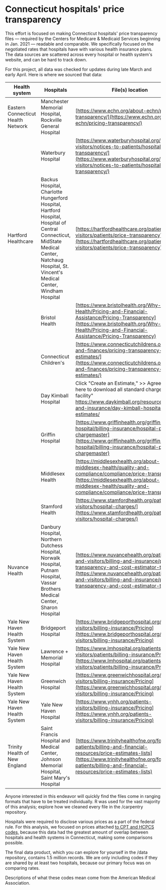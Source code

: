 # Connecticut hospitals' price transparency
This effort is focused on making Connecticut hospitals' price transparency files — required by the Centers for Medicare & Medicaid Services beginning in Jan. 2021 — readable and comparable. We specifically focused on the negotiated rates that hospitals have with various health insurance plans. The data sources are scattered across every hospital or health system's website, and can be hard to track down. 

For this project, all data was checked for updates during late March and early April. Here is where we sourced that data:

| Health system                      | Hospitals                                                                                                                                                                                      | File(s) location                                                                                                                                                                                                                               |
| ---------------------------------- | ---------------------------------------------------------------------------------------------------------------------------------------------------------------------------------------------- | ---------------------------------------------------------------------------------------------------------------------------------------------------------------------------------------------------------------------------------------------- |
| Eastern Connecticut Health Network | Manchester Memorial Hospital, Rockville General Hospital                                                                                                                                       | [https://www.echn.org/about-echn/pricing-transparency/](https://www.echn.org/about-echn/pricing-transparency/)                                                                                                                                 |
|                                    | Waterbury Hospital                                                                                                                                                                             | [https://www.waterburyhospital.org/patients-visitors/notices-to-patients/hospital-price-transparency/](https://www.waterburyhospital.org/patients-visitors/notices-to-patients/hospital-price-transparency/)                                   |
| Hartford Healthcare                | Backus Hospital, Charlotte Hungerford Hospital, Hartford Hospital, Hospital of Central Connecticut, MidState Medical Center, Natchaug Hospital, St. Vincent's Medical Center, Windham Hospital | [https://hartfordhealthcare.org/patients-visitors/patients/price-transparency](https://hartfordhealthcare.org/patients-visitors/patients/price-transparency)                                                                                   |
|                                    | Bristol Health                                                                                                                                                                                 | [https://www.bristolhealth.org/Why-Bristol-Health/Pricing-and-Financial-Assistance/Pricing-Transparency](https://www.bristolhealth.org/Why-Bristol-Health/Pricing-and-Financial-Assistance/Pricing-Transparency)                               |
|                                    | Connecticut Children's                                                                                                                                                                         | [https://www.connecticutchildrens.org/billing-and-finances/pricing-transparency-and-estimates/](https://www.connecticutchildrens.org/billing-and-finances/pricing-transparency-and-estimates/)                                                 |
|                                    | Day Kimball Hospital                                                                                                                                                                           | Click "Create an Estimate," >> Agree >> "Click here to download all standard charges for this facility" https://www.daykimball.org/resources/billing-and-insurance/day-kimball-hospital-estimates/                                             |
|                                    | Griffin Hospital                                                                                                                                                                               | [https://www.griffinhealth.org/griffin-hospital/billing-insurance/hospital-pricing-chargemaster](https://www.griffinhealth.org/griffin-hospital/billing-insurance/hospital-pricing-chargemaster)                                               |
|                                    | Middlesex Health                                                                                                                                                                               | [https://middlesexhealth.org/about-middlesex-health/quality-and-compliance/compliance/price-transparency](https://middlesexhealth.org/about-middlesex-health/quality-and-compliance/compliance/price-transparency)                             |
|                                    | Stamford Health                                                                                                                                                                                | [https://www.stamfordhealth.org/patients-visitors/hospital-charges/](https://www.stamfordhealth.org/patients-visitors/hospital-charges/)                                                                                                       |
| Nuvance Health                     | Danbury Hospital, Northern Dutchess Hospital, Norwalk Hospital, Putnam Hospital, Vassar Brothers Medical Center, Sharon Hospital                                                               | [https://www.nuvancehealth.org/patients-and-visitors/billing-and-insurance/price-transparency-and-cost-estimator-tools](https://www.nuvancehealth.org/patients-and-visitors/billing-and-insurance/price-transparency-and-cost-estimator-tools) |
| Yale New Haven Health System       | Bridgeport Hospital                                                                                                                                                                            | [https://www.bridgeporthospital.org/patients-visitors/billing-insurance/Pricing](https://www.bridgeporthospital.org/patients-visitors/billing-insurance/Pricing)                                                                               |
| Yale New Haven Health System       | Lawrence + Memorial Hospital                                                                                                                                                                   | [https://www.lmhospital.org/patients-visitors/patients/billing-insurance/Pricing](https://www.lmhospital.org/patients-visitors/patients/billing-insurance/Pricing)                                                                             |
| Yale New Haven Health System       | Greenwich Hospital                                                                                                                                                                             | [https://www.greenwichhospital.org/patients-visitors/billing-insurance/Pricing](https://www.greenwichhospital.org/patients-visitors/billing-insurance/Pricing)                                                                                 |
| Yale New Haven Health System       | Yale New Haven Hospital                                                                                                                                                                        | [https://www.ynhh.org/patients-visitors/billing-insurance/Pricing](https://www.ynhh.org/patients-visitors/billing-insurance/Pricing)                                                                                                           |
| Trinity Health of New England      | Saint Francis Hospital and Medical Center, Johnson Memorial Hospital, Saint Mary's Hospital                                                                                                    | [https://www.trinityhealthofne.org/for-patients/billing-and-financial-resources/price-estimates-lists](https://www.trinityhealthofne.org/for-patients/billing-and-financial-resources/price-estimates-lists)                                   |

Anyone interested in this endeavor will quickly find the files come in ranging formats that have to be treated individually. R was used for the vast majority of this analysis; explore how we cleaned every file in the /carpentry repository.

Hospitals were required to disclose various prices as a part of the federal rule. For this analysis, we focused on prices attached <a href="https://www.cms.gov/Medicare/Fraud-and-Abuse/PhysicianSelfReferral">to CPT and HCPCS codes,</a> because this data had the greatest amount of overlap between hospitals and health systems in Connecticut, making some comparisons possible.

The final data product, which you can explore for yourself in the /data repository, contains 1.5 million records. We are only including codes if they are shared by at least two hospitals, because our primary focus was on comparing rates.

Descriptions of what these codes mean come from the American Medical Association. 
